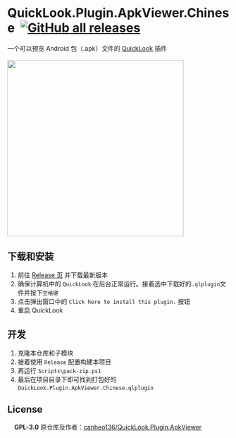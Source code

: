 # QuickLook.Plugin.ApkViewer.Chinese  [![GitHub all releases](https://img.shields.io/github/downloads/Super12138/QuickLook.Plugin.ApkViewer.Chinese/total)](https://github.com/Super12138/QuickLook.Plugin.ApkViewer.Chinese/releases)
一个可以预览 Android 包（.apk）文件的 [QuickLook](https://github.com/QL-Win/QuickLook) 插件
<br>
<br>
<img src="https://github.com/Super12138/QuickLook.Plugin.ApkViewer.Chinese/assets/70494801/ed35225c-e6f2-4869-bd0e-ef9337339736" width=400px>

## 下载和安装
1. 前往 [Release 页](https://github.com/Super12138/QuickLook.Plugin.ApkViewer.Chinese/releases) 并下载最新版本
2. 确保计算机中的 `QuickLook` 在后台正常运行。接着选中下载好的`.qlplugin`文件并按下`空格键`
3. 点击弹出窗口中的 `Click here to install this plugin.` 按钮
4. 重启 QuickLook

## 开发
1. 克隆本仓库和子模块
2. 接着使用 `Release` 配置构建本项目
3. 再运行 `Scripts\pack-zip.ps1`
4. 最后在项目目录下即可找到打包好的 `QuickLook.Plugin.ApkViewer.Chinese.qlplugin`

## License
 &nbsp;&nbsp;&nbsp;&nbsp;**GPL-3.0**
原仓库及作者：[canheo136/QuickLook.Plugin.ApkViewer](https://github.com/canheo136/QuickLook.Plugin.ApkViewer)